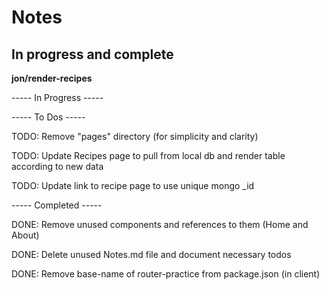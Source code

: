 # Notes

## In progress and complete

**jon/render-recipes**

----- In Progress -----

----- To Dos -----

TODO: Remove "pages" directory (for simplicity and clarity)

TODO: Update Recipes page to pull from local db and render table according to new data

TODO: Update link to recipe page to use unique mongo \_id

----- Completed -----

DONE: Remove unused components and references to them (Home and About)

DONE: Delete unused Notes.md file and document necessary todos

DONE: Remove base-name of router-practice from package.json (in client)
